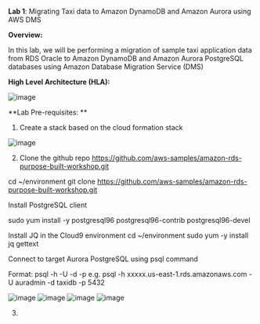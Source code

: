 **Lab 1**: Migrating Taxi data to Amazon DynamoDB and Amazon Aurora using AWS DMS

**Overview:**


In this lab, we will be performing a migration of sample taxi application data from RDS Oracle to Amazon DynamoDB and Amazon Aurora PostgreSQL databases using Amazon Database Migration Service (DMS)

**High Level Architecture (HLA):**

![image](https://github.com/prashantlangade306/12weeksawschallenge/assets/57378421/ba36bad4-8c63-4a54-a0b8-e3045ec749dd)

**Lab Pre-requisites:
**

1. Create a stack based on the cloud formation stack 

![image](https://github.com/prashantlangade306/12weeksawschallenge/assets/57378421/81adb042-c992-4cc2-8f1a-d96b5c8ffdcc)

2. Clone the github repo https://github.com/aws-samples/amazon-rds-purpose-built-workshop.git

  cd ~/environment
  git clone https://github.com/aws-samples/amazon-rds-purpose-built-workshop.git

  Install PostgreSQL client
  
  sudo yum install -y postgresql96 postgresql96-contrib postgresql96-devel 

  Install JQ in the Cloud9 environment
  cd ~/environment
  sudo yum -y install jq gettext

  Connect to target Aurora PostgreSQL using psql command 

  Format: 
  psql -h <Host Name> -U <Username> -d <Database Name> -p <Port>
  e.g. psql -h xxxxx.us-east-1.rds.amazonaws.com -U auradmin -d taxidb -p 5432

  ![image](https://github.com/prashantlangade306/12weeksawschallenge/assets/57378421/6e644e8e-e444-44a7-8a59-1b153d9910ee)
  ![image](https://github.com/prashantlangade306/12weeksawschallenge/assets/57378421/b4d05244-1360-4faf-8103-0876bde10d03)
  ![image](https://github.com/prashantlangade306/12weeksawschallenge/assets/57378421/796dcb91-aac4-4b32-81c5-172522155196)
  ![image](https://github.com/prashantlangade306/12weeksawschallenge/assets/57378421/4a5ae789-a4e2-44ef-ac3a-191ee531baf1)


3. 
   
